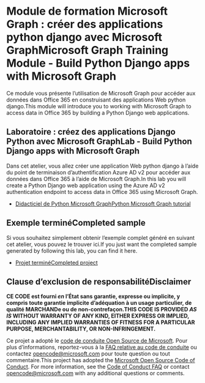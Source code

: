 # <a name="microsoft-graph-training-module---build-python-django-apps-with-microsoft-graph"></a><span data-ttu-id="f07e2-101">Module de formation Microsoft Graph : créer des applications python django avec Microsoft Graph</span><span class="sxs-lookup"><span data-stu-id="f07e2-101">Microsoft Graph Training Module - Build Python Django apps with Microsoft Graph</span></span>

<span data-ttu-id="f07e2-102">Ce module vous présente l’utilisation de Microsoft Graph pour accéder aux données dans Office 365 en construisant des applications Web python django.</span><span class="sxs-lookup"><span data-stu-id="f07e2-102">This module will introduce you to working with Microsoft Graph to access data in Office 365 by building a Python Django web applications.</span></span>

## <a name="lab---build-python-django-apps-with-microsoft-graph"></a><span data-ttu-id="f07e2-103">Laboratoire : créez des applications Django Python avec Microsoft Graph</span><span class="sxs-lookup"><span data-stu-id="f07e2-103">Lab - Build Python Django apps with Microsoft Graph</span></span>

<span data-ttu-id="f07e2-104">Dans cet atelier, vous allez créer une application Web python django à l’aide du point de terminaison d’authentification Azure AD v2 pour accéder aux données dans Office 365 à l’aide de Microsoft Graph.</span><span class="sxs-lookup"><span data-stu-id="f07e2-104">In this lab you will create a Python Django web application using the Azure AD v2 authentication endpoint to access data in Office 365 using Microsoft Graph.</span></span>

- [<span data-ttu-id="f07e2-105">Didacticiel de Python Microsoft Graph</span><span class="sxs-lookup"><span data-stu-id="f07e2-105">Python Microsoft Graph tutorial</span></span>](https://docs.microsoft.com/graph/tutorials/python)

## <a name="completed-sample"></a><span data-ttu-id="f07e2-106">Exemple terminé</span><span class="sxs-lookup"><span data-stu-id="f07e2-106">Completed sample</span></span>

<span data-ttu-id="f07e2-107">Si vous souhaitez simplement obtenir l’exemple complet généré en suivant cet atelier, vous pouvez le trouver ici.</span><span class="sxs-lookup"><span data-stu-id="f07e2-107">If you just want the completed sample generated by following this lab, you can find it here.</span></span>

- [<span data-ttu-id="f07e2-108">Projet terminé</span><span class="sxs-lookup"><span data-stu-id="f07e2-108">Completed project</span></span>](demo)

## <a name="disclaimer"></a><span data-ttu-id="f07e2-109">Clause d’exclusion de responsabilité</span><span class="sxs-lookup"><span data-stu-id="f07e2-109">Disclaimer</span></span>

<span data-ttu-id="f07e2-110">**CE CODE est fourni *en* l’État sans garantie, expresse ou implicite, y compris toute garantie implicite d’adéquation à un usage particulier, de qualité MARCHANDe ou de non-contrefaçon.**</span><span class="sxs-lookup"><span data-stu-id="f07e2-110">**THIS CODE IS PROVIDED *AS IS* WITHOUT WARRANTY OF ANY KIND, EITHER EXPRESS OR IMPLIED, INCLUDING ANY IMPLIED WARRANTIES OF FITNESS FOR A PARTICULAR PURPOSE, MERCHANTABILITY, OR NON-INFRINGEMENT.**</span></span>

<span data-ttu-id="f07e2-p101">Ce projet a adopté le [code de conduite Open Source de Microsoft](https://opensource.microsoft.com/codeofconduct/). Pour plus d’informations, reportez-vous à la [FAQ relative au code de conduite](https://opensource.microsoft.com/codeofconduct/faq/) ou contactez [opencode@microsoft.com](mailto:opencode@microsoft.com) pour toute question ou tout commentaire.</span><span class="sxs-lookup"><span data-stu-id="f07e2-p101">This project has adopted the [Microsoft Open Source Code of Conduct](https://opensource.microsoft.com/codeofconduct/). For more information, see the [Code of Conduct FAQ](https://opensource.microsoft.com/codeofconduct/faq/) or contact [opencode@microsoft.com](mailto:opencode@microsoft.com) with any additional questions or comments.</span></span>
